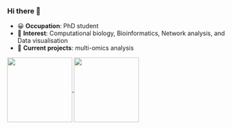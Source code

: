 ### Hi there 👋

- 😀 **Occupation**: PhD student
- 🌱 **Interest**: Computational biology, Bioinformatics, Network analysis, and Data visualisation
- 🔭 **Current projects**: multi-omics analysis

<a href="https://github.com/G708">
  <img height=150 align="center" src="https://github-readme-stats.vercel.app/api?username=G708&count_private=true&show_icons=true&hide=contribs&theme=vue&rank_icon=github&repo=github-readme-stats" />
</a>
<a href="https://github.com/G708">
  <img height=150  align="center" src="https://github-readme-stats.vercel.app/api/top-langs/?username=G708&hide_progress=true&theme=vue&layout=compact" />
</a>



<!--
**G708/G708** is a ✨ _special_ ✨ repository because its `README.md` (this file) appears on your GitHub profile.

Here are some ideas to get you started:

- 🔭 I’m currently working on ...
- 🌱 I’m currently learning ...
- 👯 I’m looking to collaborate on ...
- 🤔 I’m looking for help with ...
- 💬 Ask me about ...
- 📫 How to reach me: ...
- 😄 Pronouns: ...
- ⚡ Fun fact: ...
-->
